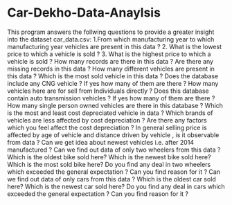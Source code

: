 # Car-Dekho-Data-Anaylsis
This program answers the follwing questions to provide a greater insight into the dataset car_data.csv:
1.From which manufacturing year to which manufacturing year vehicles are present in this data ?
2. What is the lowest price to which a vehicle is sold ?
3. What is the highest price to which a vehicle is sold ?
How many records are there in this data ?
Are there any missing records in this data ?
How many different vehicles are present in this data ?
Which is the most sold vehicle in this data ?
Does the database include any CNG vehicle ? If yes how many of them are there ?
How many vehicles here are for sell from Individuals directly ?
Does this database contain auto transmission vehicles ? If yes how many of them are there ?
How many single person owned vehicles are there in this database ?
Which is the most and least cost depreciated vehicle in data ?
Which brands of vehicles are less affected by cost depreciation ?
Are there any factors which you feel affect the cost depreciation ?
In general selling price is affected by age of vehicle and distance driven by vehicle , is it observable from data ?
Can we get idea about newest vehicles i.e. after 2014 manufactured ?
Can we find out data of only two wheelers from this data ?
Which is the oldest bike sold here?
Which is the newest bike sold here?
Which is the most sold bike here?
Do you find any deal in two wheelers which exceeded the general expectation ? Can you find reason for it ?
Can we find out data of only cars from this data ?
Which is the oldest car sold here?
Which is the newest car sold here?
Do you find any deal in cars which exceeded the general expectation ? Can you find reason for it ?
